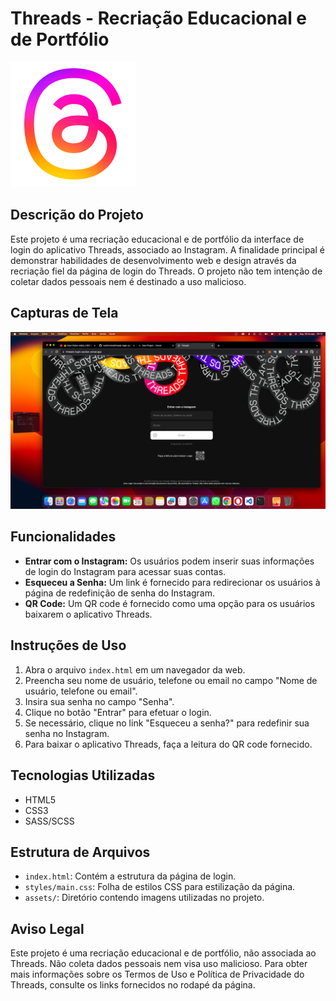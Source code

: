 # Threads - Recriação Educacional e de Portfólio

![Threads Logo](./assets/threads-logo.png)

## Descrição do Projeto

Este projeto é uma recriação educacional e de portfólio da interface de login do aplicativo Threads, associado ao Instagram. A finalidade principal é demonstrar habilidades de desenvolvimento web e design através da recriação fiel da página de login do Threads. O projeto não tem intenção de coletar dados pessoais nem é destinado a uso malicioso.

## Capturas de Tela

![Página de Login](./login-page.png)

## Funcionalidades

- **Entrar com o Instagram:** Os usuários podem inserir suas informações de login do Instagram para acessar suas contas.
- **Esqueceu a Senha:** Um link é fornecido para redirecionar os usuários à página de redefinição de senha do Instagram.
- **QR Code:** Um QR code é fornecido como uma opção para os usuários baixarem o aplicativo Threads.

## Instruções de Uso

1. Abra o arquivo `index.html` em um navegador da web.
2. Preencha seu nome de usuário, telefone ou email no campo "Nome de usuário, telefone ou email".
3. Insira sua senha no campo "Senha".
4. Clique no botão "Entrar" para efetuar o login.
5. Se necessário, clique no link "Esqueceu a senha?" para redefinir sua senha no Instagram.
6. Para baixar o aplicativo Threads, faça a leitura do QR code fornecido.

## Tecnologias Utilizadas

- HTML5
- CSS3
- SASS/SCSS

## Estrutura de Arquivos

- `index.html`: Contém a estrutura da página de login.
- `styles/main.css`: Folha de estilos CSS para estilização da página.
- `assets/`: Diretório contendo imagens utilizadas no projeto.

## Aviso Legal

Este projeto é uma recriação educacional e de portfólio, não associada ao Threads. Não coleta dados pessoais nem visa uso malicioso. Para obter mais informações sobre os Termos de Uso e Política de Privacidade do Threads, consulte os links fornecidos no rodapé da página.
